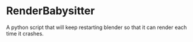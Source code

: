 # RenderBabysitter
A python script that will keep restarting blender so that it can render each time it crashes.
